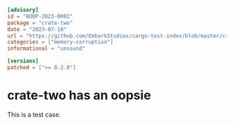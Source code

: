 ```toml
[advisory]
id = "BOOP-2023-0002"
package = "crate-two"
date = "2023-07-10"
url = "https://github.com/EmbarkStudios/cargo-test-index/blob/master/cr/at/crate-two"
categories = ["memory-corruption"]
informational = "unsound"

[versions]
patched = [">= 0.2.0"]
```

# crate-two has an oopsie

This is a test case.
